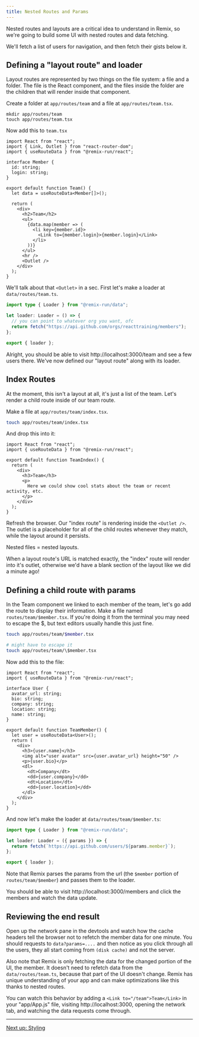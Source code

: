 ```yaml
---
title: Nested Routes and Params
---
```


Nested routes and layouts are a critical idea to understand in Remix, so we're going to build some UI with nested routes and data fetching.

We'll fetch a list of users for navigation, and then fetch their gists below it.

## Defining a "layout route" and loader

Layout routes are represented by two things on the file system: a file and a folder. The file is the React component, and the files inside the folder are the children that will render inside that component.

Create a folder at `app/routes/team` and a file at `app/routes/team.tsx`.

```
mkdir app/routes/team
touch app/routes/team.tsx
```

Now add this to `team.tsx`

```tsx
import React from "react";
import { Link, Outlet } from "react-router-dom";
import { useRouteData } from "@remix-run/react";

interface Member {
  id: string;
  login: string;
}

export default function Team() {
  let data = useRouteData<Member[]>();

  return (
    <div>
      <h2>Team</h2>
      <ul>
        {data.map(member => (
          <li key={member.id}>
            <Link to={member.login}>{member.login}</Link>
          </li>
        ))}
      </ul>
      <hr />
      <Outlet />
    </div>
  );
}
```

We'll talk about that `<Outlet>` in a sec. First let's make a loader at `data/routes/team.ts`.

```ts
import type { Loader } from "@remix-run/data";

let loader: Loader = () => {
  // you can point to whatever org you want, ofc
  return fetch("https://api.github.com/orgs/reacttraining/members");
};

export { loader };
```

Alright, you should be able to visit http://localhost:3000/team and see a few users there. We've now defined our "layout route" along with its loader.

## Index Routes

At the moment, this isn't a layout at all, it's just a list of the team. Let's render a child route inside of our team route.

Make a file at `app/routes/team/index.tsx`.

```bash
touch app/routes/team/index.tsx
```

And drop this into it:

```tsx
import React from "react";
import { useRouteData } from "@remix-run/react";

export default function TeamIndex() {
  return (
    <div>
      <h3>Team</h3>
      <p>
        Here we could show cool stats about the team or recent activity, etc.
      </p>
    </div>
  );
}
```

Refresh the browser. Our "index route" is rendering inside the `<Outlet />`. The outlet is a placeholder for all of the child routes whenever they match, while the layout around it persists.

Nested files = nested layouts.

When a layout route's URL is matched exactly, the "index" route will render into it's outlet, otherwise we'd have a blank section of the layout like we did a minute ago!

## Defining a child route with params

In the Team component we linked to each member of the team, let's go add the route to display their information. Make a file named `routes/team/$member.tsx`. If you're doing it from the terminal you may need to escape the \$, but text editors usually handle this just fine.

```bash
touch app/routes/team/$member.tsx

# might have to escape it
touch app/routes/team/\$member.tsx
```

Now add this to the file:

```tsx
import React from "react";
import { useRouteData } from "@remix-run/react";

interface User {
  avatar_url: string;
  bio: string;
  company: string;
  location: string;
  name: string;
}

export default function TeamMember() {
  let user = useRouteData<User>();
  return (
    <div>
      <h3>{user.name}</h3>
      <img alt="user avatar" src={user.avatar_url} height="50" />
      <p>{user.bio}</p>
      <dl>
        <dt>Company</dt>
        <dd>{user.company}</dd>
        <dt>Location</dt>
        <dd>{user.location}</dd>
      </dl>
    </div>
  );
}
```

And now let's make the loader at `data/routes/team/$member.ts`:

```ts
import type { Loader } from "@remix-run/data";

let loader: Loader = ({ params }) => {
  return fetch(`https://api.github.com/users/${params.member}`);
};

export { loader };
```

Note that Remix parses the params from the url (the `$member` portion of `routes/team/$member`) and passes them to the loader.

You should be able to visit http://localhost:3000/members and click the members and watch the data update.

## Reviewing the end result

Open up the network pane in the devtools and watch how the cache headers tell the browser not to refetch the member data for one minute. You should requests to `data?params=....` and then notice as you click through all the users, they all start coming from `(disk cache)` and not the server.

Also note that Remix is only fetching the data for the changed portion of the UI, the member. It doesn't need to refetch data from the `data/routes/team.ts`, because that part of the UI doesn't change. Remix has unique understanding of your app and can make optimizations like this thanks to nested routes.

You can watch this behavior by adding a `<Link to="/team">Team</Link>` in your "app/App.js" file, visiting http://localhost:3000, opening the network tab, and watching the data requests come through.

---

[Next up: Styling](/dashboard/docs/tutorial/styling)
